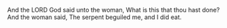 And the LORD God said unto the woman, What is this that thou hast done? And the woman said, The serpent beguiled me, and I did eat.
